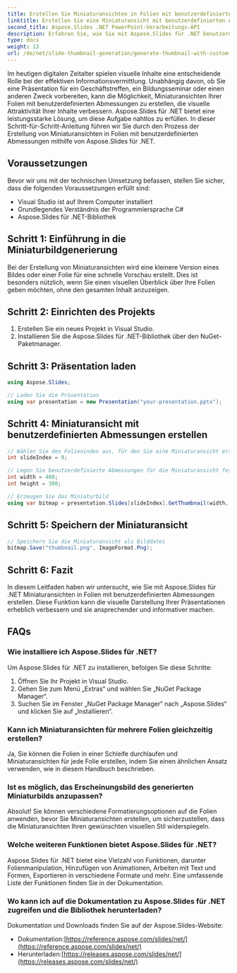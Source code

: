 ```yaml
---
title: Erstellen Sie Miniaturansichten in Folien mit benutzerdefinierten Abmessungen
linktitle: Erstellen Sie eine Miniaturansicht mit benutzerdefinierten Abmessungen
second_title: Aspose.Slides .NET PowerPoint-Verarbeitungs-API
description: Erfahren Sie, wie Sie mit Aspose.Slides für .NET benutzerdefinierte Miniaturansichten in Folien generieren. Schritt-für-Schritt-Anleitung mit Quellcode. Werten Sie Ihre Präsentationen mit ansprechenden Bildern auf.
type: docs
weight: 13
url: /de/net/slide-thumbnail-generation/generate-thumbnail-with-custom-dimensions/
---
```


Im heutigen digitalen Zeitalter spielen visuelle Inhalte eine entscheidende Rolle bei der effektiven Informationsvermittlung. Unabhängig davon, ob Sie eine Präsentation für ein Geschäftstreffen, ein Bildungsseminar oder einen anderen Zweck vorbereiten, kann die Möglichkeit, Miniaturansichten Ihrer Folien mit benutzerdefinierten Abmessungen zu erstellen, die visuelle Attraktivität Ihrer Inhalte verbessern. Aspose.Slides für .NET bietet eine leistungsstarke Lösung, um diese Aufgabe nahtlos zu erfüllen. In dieser Schritt-für-Schritt-Anleitung führen wir Sie durch den Prozess der Erstellung von Miniaturansichten in Folien mit benutzerdefinierten Abmessungen mithilfe von Aspose.Slides für .NET.

## Voraussetzungen

Bevor wir uns mit der technischen Umsetzung befassen, stellen Sie sicher, dass die folgenden Voraussetzungen erfüllt sind:

- Visual Studio ist auf Ihrem Computer installiert
- Grundlegendes Verständnis der Programmiersprache C#
- Aspose.Slides für .NET-Bibliothek


## Schritt 1: Einführung in die Miniaturbildgenerierung

Bei der Erstellung von Miniaturansichten wird eine kleinere Version eines Bildes oder einer Folie für eine schnelle Vorschau erstellt. Dies ist besonders nützlich, wenn Sie einen visuellen Überblick über Ihre Folien geben möchten, ohne den gesamten Inhalt anzuzeigen.

## Schritt 2: Einrichten des Projekts

1. Erstellen Sie ein neues Projekt in Visual Studio.
2. Installieren Sie die Aspose.Slides für .NET-Bibliothek über den NuGet-Paketmanager.

## Schritt 3: Präsentation laden

```csharp
using Aspose.Slides;

// Laden Sie die Präsentation
using var presentation = new Presentation("your-presentation.pptx");
```

## Schritt 4: Miniaturansicht mit benutzerdefinierten Abmessungen erstellen

```csharp
// Wählen Sie den Folienindex aus, für den Sie eine Miniaturansicht erstellen möchten
int slideIndex = 0;

// Legen Sie benutzerdefinierte Abmessungen für die Miniaturansicht fest
int width = 400;
int height = 300;

// Erzeugen Sie das Miniaturbild
using var bitmap = presentation.Slides[slideIndex].GetThumbnail(width, height);
```

## Schritt 5: Speichern der Miniaturansicht

```csharp
// Speichern Sie die Miniaturansicht als Bilddatei
bitmap.Save("thumbnail.png", ImageFormat.Png);
```

## Schritt 6: Fazit

In diesem Leitfaden haben wir untersucht, wie Sie mit Aspose.Slides für .NET Miniaturansichten in Folien mit benutzerdefinierten Abmessungen erstellen. Diese Funktion kann die visuelle Darstellung Ihrer Präsentationen erheblich verbessern und sie ansprechender und informativer machen.

## FAQs

### Wie installiere ich Aspose.Slides für .NET?

Um Aspose.Slides für .NET zu installieren, befolgen Sie diese Schritte:
1. Öffnen Sie Ihr Projekt in Visual Studio.
2. Gehen Sie zum Menü „Extras“ und wählen Sie „NuGet Package Manager“.
3. Suchen Sie im Fenster „NuGet Package Manager“ nach „Aspose.Slides“ und klicken Sie auf „Installieren“.

### Kann ich Miniaturansichten für mehrere Folien gleichzeitig erstellen?

Ja, Sie können die Folien in einer Schleife durchlaufen und Miniaturansichten für jede Folie erstellen, indem Sie einen ähnlichen Ansatz verwenden, wie in diesem Handbuch beschrieben.

### Ist es möglich, das Erscheinungsbild des generierten Miniaturbilds anzupassen?

Absolut! Sie können verschiedene Formatierungsoptionen auf die Folien anwenden, bevor Sie Miniaturansichten erstellen, um sicherzustellen, dass die Miniaturansichten Ihren gewünschten visuellen Stil widerspiegeln.

### Welche weiteren Funktionen bietet Aspose.Slides für .NET?

Aspose.Slides für .NET bietet eine Vielzahl von Funktionen, darunter Folienmanipulation, Hinzufügen von Animationen, Arbeiten mit Text und Formen, Exportieren in verschiedene Formate und mehr. Eine umfassende Liste der Funktionen finden Sie in der Dokumentation.

### Wo kann ich auf die Dokumentation zu Aspose.Slides für .NET zugreifen und die Bibliothek herunterladen?

Dokumentation und Downloads finden Sie auf der Aspose.Slides-Website:
-  Dokumentation:[https://reference.aspose.com/slides/net/](https://reference.aspose.com/slides/net/)
-  Herunterladen:[https://releases.aspose.com/slides/net/](https://releases.aspose.com/slides/net/)
